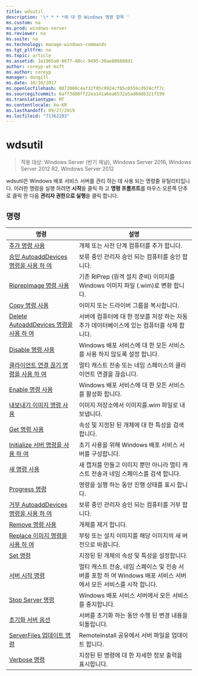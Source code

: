 ```yaml
---
title: wdsutil
description: '\* * * *에 대 한 Windows 명령 항목 '
ms.custom: na
ms.prod: windows-server
ms.reviewer: na
ms.suite: na
ms.technology: manage-windows-commands
ms.tgt_pltfrm: na
ms.topic: article
ms.assetid: 3a1965a0-8677-40cc-9495-30ae806808d1
author: coreyp-at-msft
ms.author: coreyp
manager: dongill
ms.date: 10/16/2017
ms.openlocfilehash: 0072008c4af32f05c9924cf85c0559cd924cff7c
ms.sourcegitcommit: 6aff3d88ff22ea141a6ea6572a5ad8dd6321f199
ms.translationtype: MT
ms.contentlocale: ko-KR
ms.lasthandoff: 09/27/2019
ms.locfileid: "71362203"
---
```

# <a name="wdsutil"></a>wdsutil

>적용 대상: Windows Server (반기 채널), Windows Server 2016, Windows Server 2012 R2, Windows Server 2012

wdsutil은 Windows 배포 서비스 서버를 관리 하는 데 사용 되는 명령줄 유틸리티입니다. 이러한 명령을 실행 하려면 **시작**을 클릭 하 고 **명령 프롬프트**를 마우스 오른쪽 단추로 클릭 한 다음 **관리자 권한으로 실행**을 클릭 합니다.  
## <a name="commands"></a>명령  
|명령|설명|  
|------|--------|  
|[추가 명령 사용](using-the-add-command.md)|개체 또는 사전 단계 컴퓨터를 추가 합니다.|  
|[승인 AutoaddDevices 명령을 사용 하 여](using-the-approve-autoadddevices-command.md)|보류 중인 관리자 승인 되는 컴퓨터를 승인 합니다.|  
|[RiprepImage 명령 사용](using-the-convert-riprepimage-command.md)|기존 RIPrep (원격 설치 준비) 이미지를 Windows 이미지 파일 (.wim)로 변환 합니다.|  
|[Copy 명령 사용](using-the-copy-command.md)|이미지 또는 드라이버 그룹을 복사합니다.|  
|[Delete AutoaddDevices 명령을 사용 하 여](using-the-delete-autoadddevices-command.md)|서버에 컴퓨터에 대 한 정보를 저장 하는 자동 추가 데이터베이스에 있는 컴퓨터를 삭제 합니다.|  
|[Disable 명령 사용](using-the-disable-command.md)|Windows 배포 서비스에 대 한 모든 서비스를 사용 하지 않도록 설정 합니다.|  
|[클라이언트 연결 끊기 명령을 사용 하 여](using-the-disconnect-client-command.md)|멀티 캐스트 전송 또는 네임 스페이스의 클라이언트 연결을 끊습니다.|  
|[Enable 명령 사용](using-the-enable-command.md)|Windows 배포 서비스에 대 한 모든 서비스를 활성화 합니다.|  
|[내보내기 이미지 명령 사용](using-the-export-image-command.md)|이미지 저장소에서 이미지를.wim 파일로 내보냅니다.|  
|[Get 명령 사용](using-the-get-command.md)|속성 및 지정된 된 개체에 대 한 특성을 검색합니다.|  
|[Initialize 서버 명령을 사용 하 여](using-the-initialize-server-command.md)|초기 사용을 위해 Windows 배포 서비스 서버를 구성합니다.|  
|[새 명령 사용](using-the-new-command.md)|새 캡처를 만들고 이미지 뿐만 아니라 멀티 캐스트 전송과 네임 스페이스를 검색 합니다.|  
|[Progress 명령](the-progress-command.md)|명령을 실행 하는 동안 진행 상태를 표시 합니다.|  
|[거부 AutoaddDevices 명령을 사용 하 여](using-the-reject-autoadddevices-command.md)|보류 중인 관리자 승인 되는 컴퓨터를 거부 합니다.|  
|[Remove 명령 사용](using-the-remove-command.md)|개체를 제거 합니다.|  
|[Replace 이미지 명령을 사용 하 여](using-the-replace-image-command.md)|부팅 또는 설치 이미지를 해당 이미지의 새 버전으로 바꿉니다.|  
|[Set 명령](the-set-command.md)|지정된 된 개체의 속성 및 특성을 설정합니다.|  
|[서버 시작 명령](the-start-server-command.md)|멀티 캐스트 전송, 네임 스페이스 및 전송 서버를 포함 하 여 Windows 배포 서비스 서버에서 모든 서비스를 시작 합니다.|  
|[Stop Server 명령](the-stop-server-command.md)|Windows 배포 서비스 서버에서 모든 서비스를 중지합니다.|  
|[초기화 서버 옵션](the-uninitialize-server-option.md)|서버를 초기화 하는 동안 수행 된 변경 내용을 되돌립니다.|  
|[ServerFiles 업데이트 명령](the-update-serverfiles-command.md)|RemoteInstall 공유에서 서버 파일을 업데이트 합니다.|  
|[Verbose 명령](the-verbose-command.md)|지정된 된 명령에 대 한 자세한 정보 출력을 표시합니다.|  
